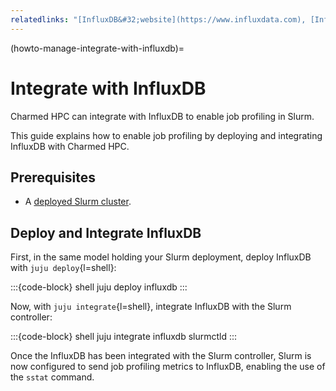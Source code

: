 ```yaml
---
relatedlinks: "[InfluxDB&#32;website](https://www.influxdata.com), [InfluxDB&#32;(Charmhub)](https://charmhub.io/influxdb), [InfluxDB&#32;charm&#32;repository](https://code.launchpad.net/influxdb-charm)"
---
```


(howto-manage-integrate-with-influxdb)=
# Integrate with InfluxDB

Charmed HPC can integrate with InfluxDB to enable job profiling in Slurm.

This guide explains how to enable job profiling by deploying and integrating InfluxDB with Charmed HPC.

## Prerequisites

- A [deployed Slurm cluster](#howto-setup-deploy-slurm).

## Deploy and Integrate InfluxDB

First, in the same model holding your Slurm deployment, deploy InfluxDB with `juju deploy`{l=shell}:

:::{code-block} shell
juju deploy influxdb
:::

Now, with `juju integrate`{l=shell}, integrate InfluxDB with the Slurm controller:

:::{code-block} shell
juju integrate influxdb slurmctld
:::

Once the InfluxDB has been integrated with the Slurm controller, Slurm is now configured
to send job profiling metrics to InfluxDB, enabling the use of the `sstat` command.
